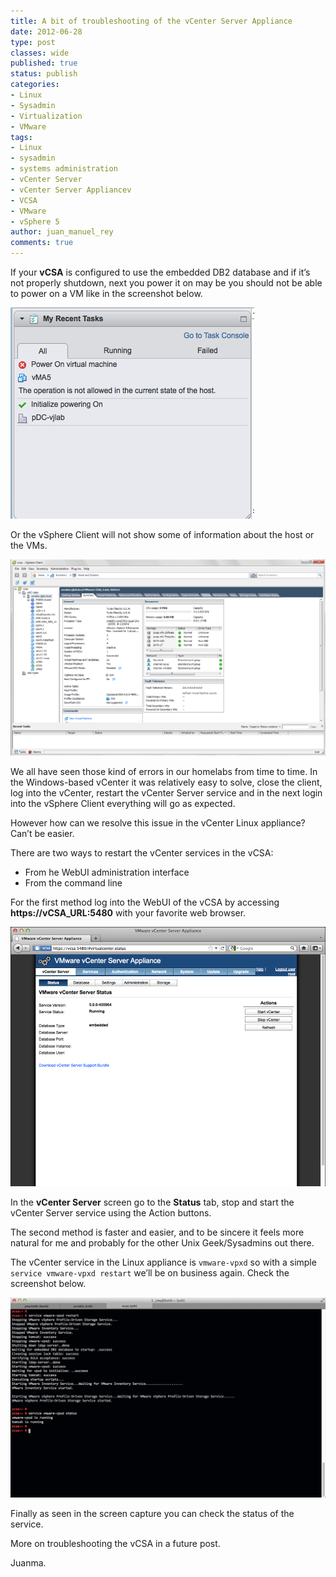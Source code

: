 ```yaml
---
title: A bit of troubleshooting of the vCenter Server Appliance
date: 2012-06-28
type: post
classes: wide
published: true
status: publish
categories:
- Linux
- Sysadmin
- Virtualization
- VMware
tags:
- Linux
- sysadmin
- systems administration
- vCenter Server
- vCenter Server Appliancev
- VCSA
- VMware
- vSphere 5
author: juan_manuel_rey
comments: true
---
```


If your **vCSA** is configured to use the embedded DB2 database and if it’s not properly shutdown, next you power it on may be you should not be able to power on a VM like in the screenshot below.

[![](/assets/images/vm_power_not_allowed.png "Operation not allowed")]({{site.url}}/assets/images/vm_power_not_allowed.png)

Or the vSphere Client will not show some of information about the host or the VMs.

[![](/assets/images/vc_client_no_host_info.png)]({{site.url}}/assets/images/vc_client_no_host_info.png)

We all have seen those kind of errors in our homelabs from time to time. In the Windows-based vCenter it was relatively easy to solve, close the client, log into the vCenter, restart the vCenter Server service and in the next login into the vSphere Client everything will go as expected.

However how can we resolve this issue in the vCenter Linux appliance? Can’t be easier.

There are two ways to restart the vCenter services in the vCSA:

-   From he WebUI administration interface
-   From the command line

For the first method log into the WebUI of the vCSA by accessing **https://vCSA_URL:5480** with your favorite web browser.

[![](/assets/images/vcsa_main_screen.png "vCSA main screen")]({{site.url}}/assets/images/image2.png)

In the **vCenter Server** screen go to the **Status** tab, stop and start the vCenter Server service using the Action buttons.

The second method is faster and easier, and to be sincere it feels more natural for me and probably for the other Unix Geek/Sysadmins out there.

The vCenter service in the Linux appliance is `vmware-vpxd` so with a simple `service vmware-vpxd restart` we’ll be on business again. Check the screenshot below.

[![](/assets/images/service_vpxd_running.png "Service VPXD restart and status")]({{site.url}}/assets/images/service_vpxd_running.png)

Finally as seen in the screen capture you can check the status of the service.

More on troubleshooting the vCSA in a future post.

Juanma.
